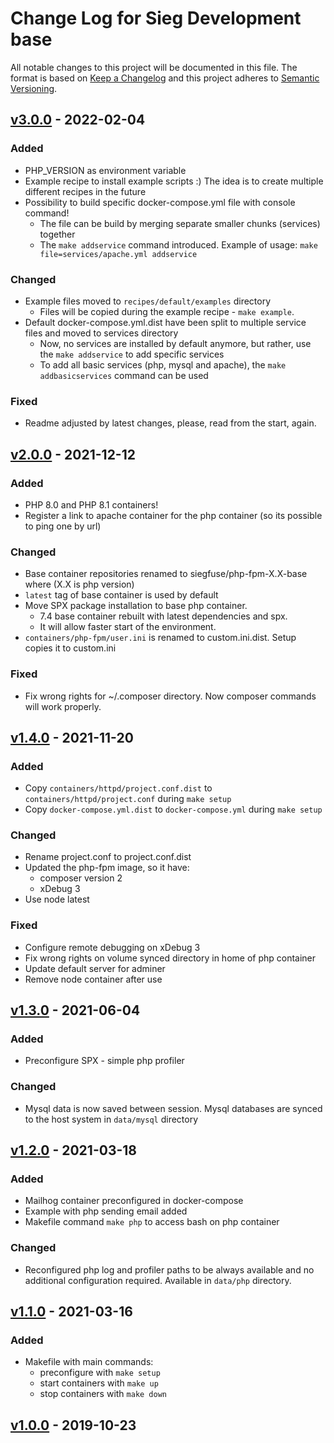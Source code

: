 # Change Log for Sieg Development base

All notable changes to this project will be documented in this file.
The format is based on [Keep a Changelog](http://keepachangelog.com/)
and this project adheres to [Semantic Versioning](http://semver.org/).

## [v3.0.0] - 2022-02-04

### Added
- PHP_VERSION as environment variable
- Example recipe to install example scripts :) The idea is to create multiple different recipes in the future
- Possibility to build specific docker-compose.yml file with console command!
  - The file can be build by merging separate smaller chunks (services) together
  - The ``make addservice`` command introduced. Example of usage: ``make file=services/apache.yml addservice``

### Changed
- Example files moved to `recipes/default/examples` directory
  - Files will be copied during the example recipe - ``make example``.
- Default docker-compose.yml.dist have been split to multiple service files and moved to services directory
  - Now, no services are installed by default anymore, but rather, use the ``make addservice`` to add specific services
  - To add all basic services (php, mysql and apache), the ``make addbasicservices`` command can be used

### Fixed
- Readme adjusted by latest changes, please, read from the start, again.

## [v2.0.0] - 2021-12-12

### Added
- PHP 8.0 and PHP 8.1 containers!
- Register a link to apache container for the php container (so its possible to ping one by url)

### Changed
- Base container repositories renamed to siegfuse/php-fpm-X.X-base where (X.X is php version)
- ``latest`` tag of base container is used by default
- Move SPX package installation to base php container. 
  - 7.4 base container rebuilt with latest dependencies and spx.
  - It will allow faster start of the environment.
- ``containers/php-fpm/user.ini`` is renamed to custom.ini.dist. Setup copies it to custom.ini 

### Fixed
- Fix wrong rights for ~/.composer directory. Now composer commands will work properly.

## [v1.4.0] - 2021-11-20

### Added
- Copy ``containers/httpd/project.conf.dist`` to ``containers/httpd/project.conf`` during ``make setup``
- Copy ``docker-compose.yml.dist`` to ``docker-compose.yml`` during ``make setup``

### Changed
- Rename project.conf to project.conf.dist
- Updated the php-fpm image, so it have:
  - composer version 2
  - xDebug 3
- Use node latest

### Fixed
- Configure remote debugging on xDebug 3
- Fix wrong rights on volume synced directory in home of php container
- Update default server for adminer
- Remove node container after use

## [v1.3.0] - 2021-06-04

### Added
- Preconfigure SPX - simple php profiler

### Changed
- Mysql data is now saved between session. Mysql databases are synced to the host system in `data/mysql` directory

## [v1.2.0] - 2021-03-18

### Added
- Mailhog container preconfigured in docker-compose
- Example with php sending email added
- Makefile command ``make php`` to access bash on php container

### Changed
- Reconfigured php log and profiler paths to be always available and no additional configuration required. Available in `data/php` directory.

## [v1.1.0] - 2021-03-16

### Added
- Makefile with main commands:
    - preconfigure with ``make setup``
    - start containers with ``make up``
    - stop containers with ``make down``

## [v1.0.0] - 2019-10-23

[v3.0.0]: https://github.com/Sieg/development/compare/v2.0.0...v3.0.0
[v2.0.0]: https://github.com/Sieg/development/compare/v1.4.0...v2.0.0
[v1.4.0]: https://github.com/Sieg/development/compare/v1.3.0...v1.4.0
[v1.3.0]: https://github.com/Sieg/development/compare/v1.2.0...v1.3.0
[v1.2.0]: https://github.com/Sieg/development/compare/v1.1.0...v1.2.0
[v1.1.0]: https://github.com/Sieg/development/compare/v1.0.0...v1.1.0
[v1.0.0]: https://github.com/Sieg/development/compare/020f452b2a...v1.0.0
